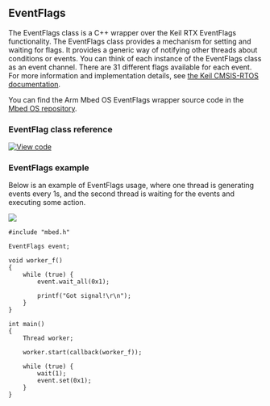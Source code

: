 ## EventFlags

The EventFlags class is a C++ wrapper over the Keil RTX EventFlags functionality. The EventFlags class provides a mechanism for setting and waiting for flags. It provides a generic way of notifying other threads about conditions or events. You can think of each instance of the EventFlags class as an event channel. There are 31 different flags available for each event. For more information and implementation details, see [the Keil CMSIS-RTOS documentation](http://arm-software.github.io/CMSIS_5/RTOS2/html/group__CMSIS__RTOS__EventFlags.html).

You can find the Arm Mbed OS EventFlags wrapper source code in the [Mbed OS repository](https://github.com/ARMmbed/mbed-os/blob/master/rtos/EventFlags.h).

### EventFlag class reference

[![View code](https://www.mbed.com/embed/?type=library)](/docs/v5.4/mbed-os-api-doxy/classrtos_1_1_event_flags.html)

### EventFlags example

Below is an example of EventFlags usage, where one thread is generating events every 1s, and the second thread is waiting for the events and executing some action.

<span class="images">![](Images/eventflags_usage.png)</span>


```
#include "mbed.h"

EventFlags event;

void worker_f()
{
    while (true) {
        event.wait_all(0x1);

        printf("Got signal!\r\n");
    }
}

int main()
{
    Thread worker;

    worker.start(callback(worker_f));

    while (true) {
        wait(1);
        event.set(0x1);
    }
}
```
